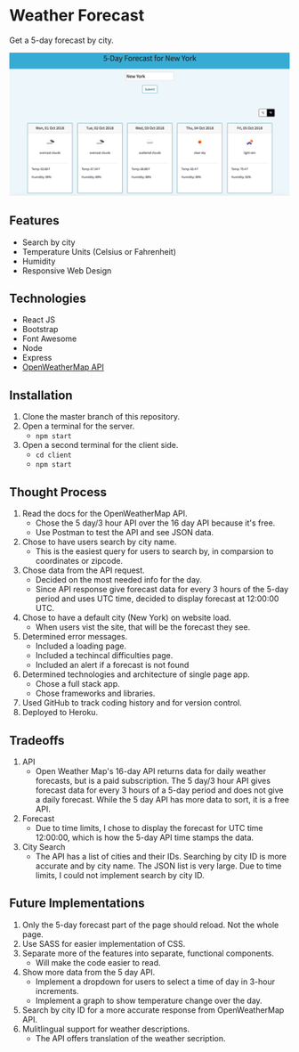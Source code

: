 # Weather Forecast

Get a 5-day forecast by city.

<img src="./screenshots/weather-1.png" alt="Weather screenshot">

## Features

* Search by city
* Temperature Units (Celsius or Fahrenheit)
* Humidity
* Responsive Web Design 

## Technologies

* React JS
* Bootstrap
* Font Awesome
* Node
* Express
* [OpenWeatherMap API](https://openweathermap.org/api)

## Installation

1. Clone the master branch of this repository.
2. Open a terminal for the server.
    * `npm start`
3. Open a second terminal for the client side.
    * `cd client`
    * `npm start`

## Thought Process

1. Read the docs for the OpenWeatherMap API.
    * Chose the 5 day/3 hour API over the 16 day API because it's free.
    * Use Postman to test the API and see JSON data.
2. Chose to have users search by city name.
    * This is the easiest query for users to search by, in comparsion to coordinates or zipcode.
3. Chose data from the API request.
    * Decided on the most needed info for the day.
    * Since API response give forecast data for every 3 hours of the 5-day period and uses UTC time, decided to display forecast at 12:00:00 UTC.
4. Chose to have a default city (New York) on website load.
    * When users vist the site, that will be the forecast they see. 
5. Determined error messages.
    * Included a loading page.
    * Included a techincal difficulties page.
    * Included an alert if a forecast is not found
6. Determined technologies and architecture of single page app.
    * Chose a full stack app.
    * Chose frameworks and libraries.
7. Used GitHub to track coding history and for version control.
8. Deployed to Heroku.

## Tradeoffs 

1. API
    * Open Weather Map's 16-day API returns data for daily weather forecasts, but is a paid subscription. The 5 day/3 hour API gives forecast data for every 3 hours of a 5-day period and does not give a daily forecast. While the 5 day API has more data to sort, it is a free API.
2. Forecast
    * Due to time limits, I chose to display the forecast for UTC time 12:00:00, which is how the 5-day API time stamps the data.
3. City Search
    * The API has a list of cities and their IDs. Searching by city ID is more accurate and by city name. The JSON list is very large. Due to time limits, I could not implement search by city ID.

## Future Implementations

1. Only the 5-day forecast part of the page should reload. Not the whole page.
2. Use SASS for easier implementation of CSS.
3. Separate more of the features into separate, functional components.
    * Will make the code easier to read.
4. Show more data from the 5 day API.
    * Implement a dropdown for users to select a time of day in 3-hour increments.
    * Implement a graph to show temperature change over the day.
5. Search by city ID for a more accurate response from OpenWeatherMap API.
6. Mulitlingual support for weather descriptions.
    * The API offers translation of the weather secription.